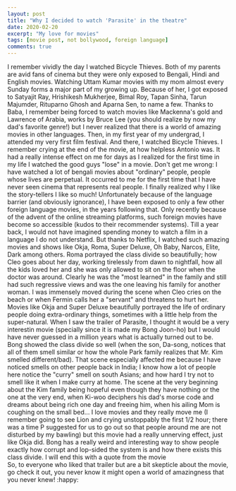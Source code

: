 ```yaml
---
layout: post
title: "Why I decided to watch 'Parasite' in the theatre"
date: 2020-02-20
excerpt: "My love for movies"
tags: [movie post, not bollywood, foreign language]
comments: true
---
```


I remember vividly the day I watched Bicycle Thieves. Both of my parents are avid fans of cinema but they were only exposed to Bengali, Hindi and English movies. Watching Uttam Kumar movies with my mom almost every Sunday forms a major part of my growing up. Because of her, I got exposed to Satyajit Ray, Hrishikesh Mukherjee, Bimal Roy, Tapan Sinha, Tarun Majumder, Rituparno Ghosh and Aparna Sen, to name a few. Thanks to Baba, I remember being forced to watch movies like Mackenna's gold and Lawrence of Arabia, works by Bruce Lee (you should realize by now my dad's favorite genre!) but I never realized that there is a world of amazing movies in other languages. Then, in my first year of my undergrad, I attended my very first film festival. And there, I watched Bicycle Thieves. I remember crying at the end of the movie, at how helpless Antonio was. It had a really intense effect on me for days as I realized for the first time in my life I watched the good guys "lose" in a movie. Don't get me wrong: I have watched a lot of bengali movies about "ordinary" people, people whose lives are perpetual. It occurred to me for the first time that I have never seen cinema that represents real people. I finally realized why I like the story-tellers I like so much! Unfortunately because of the language barrier (and obviously ignorance), I have been exposed to only a few other foreign language movies, in the years following that. Only recently because of the advent of the online streaming platforms, such foreign movies have become so accessible (kudos to their recommender systems). Till a year back, I would not have imagined spending money to watch a film in a language I do not understand. But thanks to Netflix, I watched such amazing movies and shows like Okja, Roma, Super Deluxe, Oh Baby, Narcos, Elite, Dark among others. Roma portrayed the class divide so beautifully; how Cleo goes about her day, working tirelessly from dawn to nightfall, how all the kids loved her and she was only allowed to sit on the floor when the doctor was around. Clearly he was the "most learned" in the family and still had such regressive views and was the one leaving his family for another woman. I was immensely moved during the scene when Cleo cries on the beach or when Fermin calls her a "servant" and threatens to hurt her. Movies like Okja and Super Deluxe beautifully portrayed the life of ordinary people doing extra-ordinary things, sometimes with a little help from the super-natural. When I saw the trailer of Parasite, I thought it would be a very interestin movie (specially since it is made my Bong Joon-ho) but I would have never guessed in a million years what is actually turned out to be. Bong showed the class divide so well (when the son, Da-song, notices that all of them smell similar or how the whole Park family realizes that Mr. Kim smelled different/bad). That scene especially affected me because I have noticed smells on other people back in India; I know how a lot of people here notice the "curry" smell on south Asians; and how hard I try not to smell like it when I make curry at home. The scene at the very beginning about the Kim family being hopeful even though they have nothing or the one at the very end, when Ki-woo deciphers his dad's morse code and dreams about being rich one day and freeing him, when his ailing Mom is coughing on the small bed... I love movies and they really move me (I remember going to see Lion and crying unstoppably the first 1/2 hour; there was a time P suggested for us to go out so that people around me are not disturbed by my bawling) but this movie had a really unnerving effect, just like Okja did. Bong has a really weird and interesting way to show people exactly how corrupt and lop-sided the system is and how there exists this class divide. I will end this with a quote from the movie  
So, to everyone who liked that trailer but are a bit skepticle about the movie, go check it out, you never know it might open a world of amazingness that you never knew! :happy:


